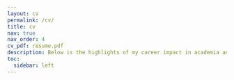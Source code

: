 ```yaml
---
layout: cv
permalink: /cv/
title: cv
nav: true
nav_order: 4
cv_pdf: resume.pdf
description: Below is the highlights of my career impact in academia and industry. You can download the PDF version from the top right corner of this page.
toc:
  sidebar: left
---
```

